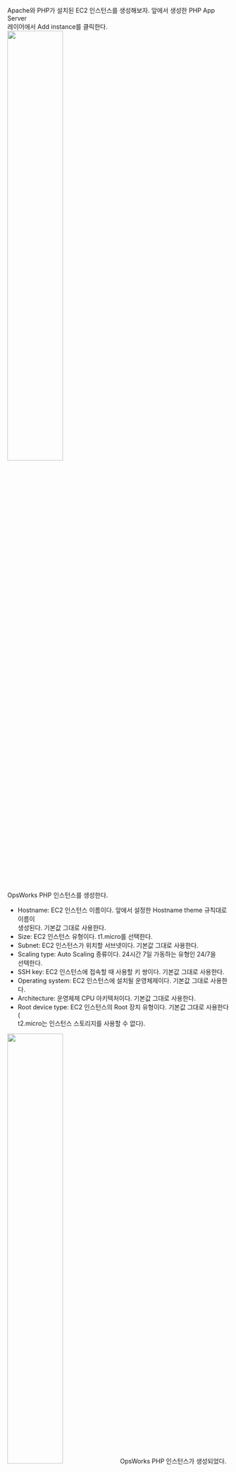 Apache와 PHP가 설치된 EC2 인스턴스를 생성해보자. 앞에서 생성한 PHP App Server  
레이어에서 Add instance를 클릭한다.   
<img src="https://user-images.githubusercontent.com/33191974/158531273-52a36026-5aaf-4920-abc5-da26e6defd24.png" width="50%" height="50%"/>  
OpsWorks PHP 인스턴스를 생성한다.  
- Hostname: EC2 인스턴스 이름이다. 앞에서 설정한 Hostname theme 규칙대로 이름이   
생성된다. 기본값 그대로 사용한다.   
- Size: EC2 인스턴스 유형이다. t1.micro를 선택한다.    
- Subnet: EC2 인스턴스가 위치할 서브넷이다. 기본값 그대로 사용한다.   
- Scaling type: Auto Scaling 종류이다. 24시간 7일 가동하는 유형인 24/7을    
선택한다.  
- SSH key: EC2 인스턴스에 접속할 때 사용할 키 쌍이다. 기본값 그대로 사용한다.   
- Operating system: EC2 인스턴스에 설치될 운영체제이다. 기본값 그대로 사용한다. 
- Architecture: 운영체제 CPU 아키텍처이다. 기본값 그대로 사용한다.  
- Root device type: EC2 인스턴스의 Root 장치 유형이다. 기본값 그대로 사용한다(  
t2.micro는 인스턴스 스토리지를 사용할 수 없다).  
<img src="https://user-images.githubusercontent.com/33191974/158533025-bd61a97e-1711-4360-add0-5546a29fb570.png" width="50%" height="50%"/>    
OpsWorks PHP 인스턴스가 생성되었다. 아직은 정지 상태이므로 start를 클릭한다.   
<img src="https://user-images.githubusercontent.com/33191974/158533243-54c58fc2-1217-417c-a0e2-84d312ce31f7.png" width="50%" height="50%"/>   
잠시 기다리면 OpsWorks가 알아서 Chef 레시피로 Apache와 PHP를 설치하고, 인스턴스를   
시작한다.   
<img src="https://user-images.githubusercontent.com/33191974/158533618-90d79ca4-d72f-42eb-b00c-911a6247f308.png" width="50%" height="50%"/>   


























